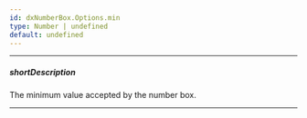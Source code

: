 ```yaml
---
id: dxNumberBox.Options.min
type: Number | undefined
default: undefined
---
```

---
##### shortDescription
The minimum value accepted by the number box.

---
